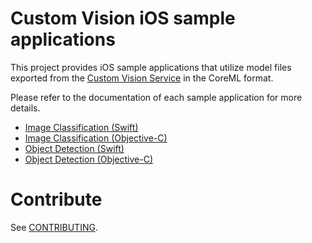 # Custom Vision iOS sample applications

This project provides iOS sample applications that utilize model files exported from the [Custom Vision Service](https://www.customvision.ai) in the CoreML format.

Please refer to the documentation of each sample application for more details.

- [Image Classification (Swift)](./CVS_ClassifierSample_ObjC/README.md)
- [Image Classification (Objective-C)](./CVS_ClassifierSample_Swift/README.md)
- [Object Detection (Swift)](./CVS_ObjectDetectorSample_ObjC/README.md)
- [Object Detection (Objective-C)](./CVS_ObjectDetectorSample_Swift/README.md)

# Contribute

See [CONTRIBUTING](./CONTRIBUTING.md).
